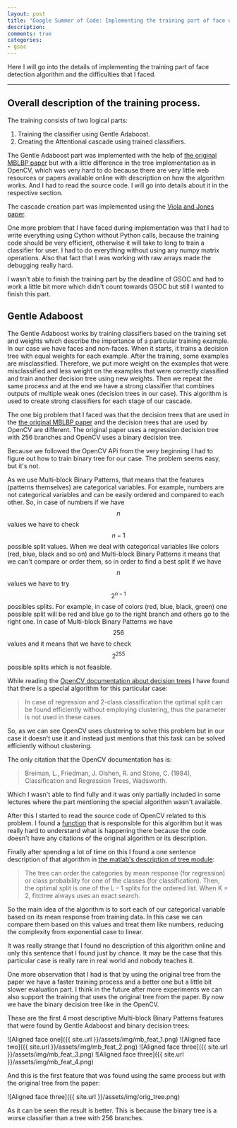 ```yaml
---
layout: post
title: "Google Summer of Code: Implementing the training part of face detection"
description:
comments: true
categories:
- gsoc
---
```



Here I will go into the details of implementing the training part of face detection algorithm
and the difficulties that I faced.

___

## Overall description of the training process.

The training consists of two logical parts:

1. Training the classifier using Gentle Adaboost.
2. Creating the Attentional cascade using trained classifiers.

The Gentle Adaboost part was implemented with the help of [the original MBLBP paper][mblbp]
but with a little difference in the tree implementation as in OpenCV, which was very hard to
do because there are very little web resources or papers available online with description on how the
algorithm works. And I had to read the source code. I will go into details about it in the respective section.

The cascade creation part was implemented using the [Viola and Jones paper][viola_jones].

One more problem that I have faced during implementation was that I had to write everything using
Cython without Python calls, because the training code should be very efficient, otherwise it will
take to long to train a classifier for user. I had to do everything without using any
numpy matrix operations. Also that fact that I was working with raw arrays made the debugging really hard.

I wasn't able to finish the training part by the deadline of GSOC and had to work a little bit more
which didn't count towards GSOC but still I wanted to finish this part.

## Gentle Adaboost

The Gentle Adaboost works by training classifiers based on the training set and weights which
describe the importance of a particular training example. In our case we have faces and non-faces.
When it starts, it trains a decision tree with equal weights for each example. After the training, some
examples are misclassified. Therefore, we put more weight on the examples that were misclassified and less
weight on the examples that were correctly classified and train another decision tree using new weights.
Then we repeat the same process and at the end we have a strong classifier that combines outputs of multiple
weak ones (decision trees in our case). This algorithm is used to create strong classifiers for each stage of
our cascade.

The one big problem that I faced was that the decision trees that are used in the [the original MBLBP paper][mblbp]
and the decision trees that are used by OpenCV are different. The original paper uses a regression decision tree with
256 branches and OpenCV uses a binary decision tree.

Because we followed the OpenCV APi from the very beginning I had to figure out how to train binary tree for our case.
The problem seems easy, but it's not.

As we use Multi-block Binary Patterns, that means that the features (patterns themselves) are categorical
variables. For example, numbers are not categorical variables and can be easily ordered and compared to each other.
So, in case of numbers if we have $$n$$ values we have to check $$n-1$$ possible split values. When we deal with categorical
variables like colors (red, blue, black and so on) and Multi-block Binary Patterns it means that we can't compare or 
order them, so in order to find a best split if we have $$n$$ values we have to try $$2^{n-1}$$ possibles splits. For example,
in case of colors (red, blue, black, green) one possible split will be red and blue go to the right branch and
others go to the right one. In case of Multi-block Binary Patterns we have $$256$$ values and it means that we have to
check $$2^{255}$$ possible splits which is not feasible.

While reading the [OpenCV documentation about decision trees][opencv_trees] I have found that there is a special algorithm
for this particular case:

> In case of regression and 2-class classification the optimal split can be found efficiently without employing clustering,
> thus the parameter is not used in these cases.

So, as we can see OpenCV uses clustering to solve this problem but in our case it doesn't use it and instead
just mentions that this task can be solved efficiently without clustering.

The only citation that the OpenCV documentation has is:

> Breiman, L., Friedman, J. Olshen, R. and Stone, C. (1984), Classification and Regression Trees, Wadsworth.

Which I wasn't able to find fully and it was only partially included in some lectures where the part
mentioning the special algorithm wasn't available.

After this I started to read the source code of OpenCV related to this problem. I found a [function][opencv_function]
that is responsible for this algorithm but it was really hard to understand what is happening there because
the code doesn't have any citations of the original algorithm or its description.

Finally after spending a lot of time on this I found a one sentence description of that algorithm in
[the matlab's description of tree module][matlab_trees]:

> The tree can order the categories by mean response (for regression) or class probability for one of the classes (for classification).
> Then, the optimal split is one of the L – 1 splits for the ordered list. When K = 2, fitctree always uses an exact search.

So the main idea of the algorithm is to sort each of our categorical variable based on its mean response
from training data. In this case we can compare them based on this values and treat them like numbers, reducing
the complexity from exponential case to linear.

It was really strange that I found no description of this algorithm online and only this sentence that I
found just by chance. It may be the case that this particular case is really rare in real world and nobody
teaches it.

One more observation that I had is that by using the original tree from the paper we have a faster training process
and a better one but a little bit slower evaluation part. I think in the future after more experiments we can also
support the training that uses the original tree from the paper. By now we have the binary decision tree like in the
OpenCV.

These are the first 4 most descriptive Multi-block Binary Patterns features that were found by Gentle Adaboost and
binary decision trees:

![Aligned face one]({{ site.url }}/assets/img/mb_feat_1.png)
![Aligned face two]({{ site.url }}/assets/img/mb_feat_2.png)
![Aligned face three]({{ site.url }}/assets/img/mb_feat_3.png)
![Aligned face three]({{ site.url }}/assets/img/mb_feat_4.png)

And this is the first feature that was found using the same process but with the original tree from the paper:

![Aligned face three]({{ site.url }}/assets/img/orig_tree.png)

As it can be seen the result is better. This is because the binary tree is a worse classifier than a tree with
256 branches.






[mblbp]: http://sdpy.googlecode.com/svn/tags/temp/unsorted3/to_delete/tmp/unsorted/to_remove/research/my_papers/phdthesis/review/survey/MB-LBP/fulltext.pdf
[viola_jones]: http://www.vision.caltech.edu/html-files/EE148-2005-Spring/pprs/viola04ijcv.pdf
[opencv_trees]: http://docs.opencv.org/modules/ml/doc/decision_trees.html
[opencv_function]: https://github.com/Itseez/opencv/blob/master/apps/traincascade/old_ml_boost.cpp#L552
[matlab_trees]: http://de.mathworks.com/help/stats/splitting-categorical-predictors-for-multiclass-classification.html